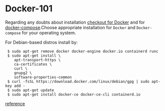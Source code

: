 # Docker-101

Regarding any doubts about installation [checkout for Docker](https://docs.docker.com/install/) and for [docker-compose](https://docs.docker.com/compose/install/).Choose appropriate installation for `Docker` and `Docker-compose` for your operating system.

For Debian-based distros install by:
```
 $ sudo apt-get remove docker docker-engine docker.io containerd runc
 $ sudo apt-get install \
    apt-transport-https \
    ca-certificates \
    curl \
    gnupg2 \
    software-properties-common
 $ curl -fsSL https://download.docker.com/linux/debian/gpg | sudo apt-key add -
 $ sudo apt-get update
 $ sudo apt-get install docker-ce docker-ce-cli containerd.io
``` 
[reference](https://docs.docker.com/install/linux/docker-ce/debian/)
